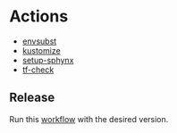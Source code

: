 # Actions

- [envsubst](./envsubst)
- [kustomize](./kustomize)
- [setup-sphynx](./setup-sphynx)
- [tf-check](./tf-check)

## Release

Run this [workflow][release-action] with the desired version.

[release-action]: https://github.com/hpedrorodrigues/actions/actions/workflows/release.yml
